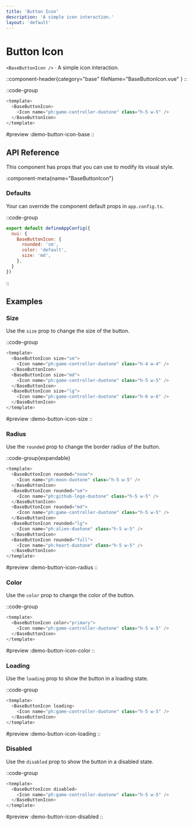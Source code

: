 ```yaml
---
title: 'Button Icon'
description: 'A simple icon interaction.'
layout: 'default'
---
```


# Button Icon

`<BaseButtonIcon />` · A simple icon interaction.

::component-header{category="base" fileName="BaseButtonIcon.vue" }
::

::code-group

```js [DemoButtonIconBase.vue]
<template>
  <BaseButtonIcon>
    <Icon name="ph:game-controller-duotone" class="h-5 w-5" />
  </BaseButtonIcon>
</template>
```

#preview
:demo-button-icon-base
::

## API Reference

This component has props that you can use to modify its visual style.

:component-meta{name="BaseButtonIcon"}

### Defaults

Your can override the component default props in `app.config.ts`.

::code-group

```js [app.config.ts]
export default defineAppConfig({
  nui: {
    BaseButtonIcon: {
      rounded: 'sm',
      color: 'default',
      size: 'md',
    },
  }
})
```
::

## Examples

### Size

Use the `size` prop to change the size of the button.

::code-group

```js [DemoButtonIconSize.vue]
<template>
  <BaseButtonIcon size="sm">
    <Icon name="ph:game-controller-duotone" class="h-4 w-4" />
  </BaseButtonIcon>
  <BaseButtonIcon size="md">
    <Icon name="ph:game-controller-duotone" class="h-5 w-5" />
  </BaseButtonIcon>
  <BaseButtonIcon size="lg">
    <Icon name="ph:game-controller-duotone" class="h-6 w-6" />
  </BaseButtonIcon>
</template>
```

#preview
:demo-button-icon-size
::

### Radius

Use the `rounded` prop to change the border radius of the button.

::code-group{expandable}

```js [DemoButtonIconRadius.vue]
<template>
  <BaseButtonIcon rounded="none">
    <Icon name="ph:moon-duotone" class="h-5 w-5" />
  </BaseButtonIcon>
  <BaseButtonIcon rounded="sm">
    <Icon name="ph:github-logo-duotone" class="h-5 w-5" />
  </BaseButtonIcon>
  <BaseButtonIcon rounded="md">
    <Icon name="ph:game-controller-duotone" class="h-5 w-5" />
  </BaseButtonIcon>
  <BaseButtonIcon rounded="lg">
    <Icon name="ph:alien-duotone" class="h-5 w-5" />
  </BaseButtonIcon>
  <BaseButtonIcon rounded="full">
    <Icon name="ph:heart-duotone" class="h-5 w-5" />
  </BaseButtonIcon>
</template>
```

#preview
:demo-button-icon-radius
::

### Color

Use the `color` prop to change the color of the button.

::code-group

```js [DemoButtonIconColor.vue]
<template>
  <BaseButtonIcon color="primary">
    <Icon name="ph:game-controller-duotone" class="h-5 w-5" />
  </BaseButtonIcon>
</template>
```

#preview
:demo-button-icon-color
::

### Loading

Use the `loading` prop to show the button in a loading state.

::code-group

```js [DemoButtonIconLoading.vue]
<template>
  <BaseButtonIcon loading>
    <Icon name="ph:game-controller-duotone" class="h-5 w-5" />
  </BaseButtonIcon>
</template>
```

#preview
:demo-button-icon-loading
::

### Disabled

Use the `disabled` prop to show the button in a disabled state.

::code-group

```js [DemoButtonIconDisabled.vue]
<template>
  <BaseButtonIcon disabled>
    <Icon name="ph:game-controller-duotone" class="h-5 w-5" />
  </BaseButtonIcon>
</template>
```

#preview
:demo-button-icon-disabled
::